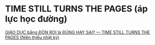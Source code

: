 # TIME STILL TURNS THE PAGES (áp lực học đường)

[GIÁO DỤC bằng ĐÒN ROI là ĐÚNG HAY SAI? — TIME STILL TURNS THE PAGES (Niên thiếu nhật ký)](https://youtu.be/XLROzsVptm4?si=dr_7xlHd4mnGBblT)
